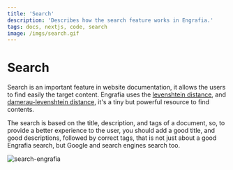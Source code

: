 ```yaml
---
title: 'Search'
description: 'Describes how the search feature works in Engrafia.'
tags: docs, nextjs, code, search
image: /imgs/search.gif
---
```


# Search

Search is an important feature in website documentation, it allows the users to find easily the target content. Engrafia uses the [levenshtein distance](https://en.wikipedia.org/wiki/Levenshtein_distance), and [damerau-levenshtein distance](https://en.wikipedia.org/wiki/Damerau%E2%80%93Levenshtein_distance), it's a tiny but powerful resource to find contents.

The search is based on the title, description, and tags of a document, so, to provide a better experience to the user, you should add a good title, and good descriptions, followed by correct tags, that is not just about a good Engrafia search, but Google and search engines search too.

![search-engrafia](/imgs/search.gif)